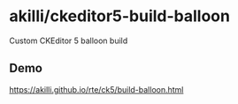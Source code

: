 # akilli/ckeditor5-build-balloon

Custom CKEditor 5 balloon build

## Demo

https://akilli.github.io/rte/ck5/build-balloon.html
